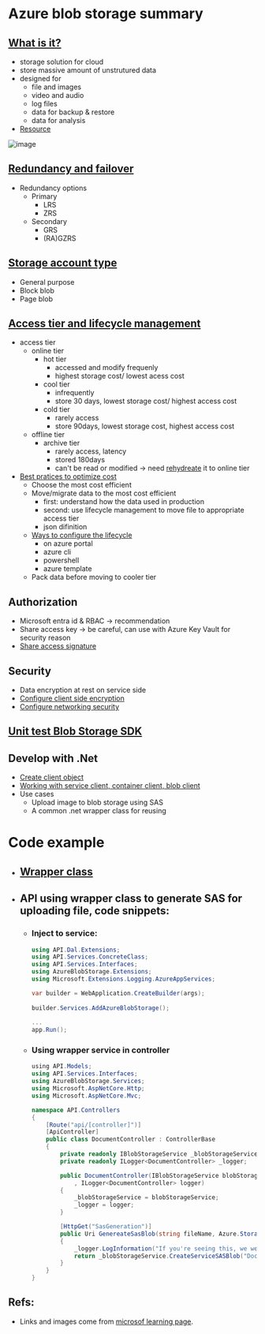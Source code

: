 # Azure blob storage summary

## [What is it?](https://learn.microsoft.com/en-us/azure/storage/blobs/storage-blobs-introduction)
- storage solution for cloud
- store massive amount of unstrutured data
- designed for
    + file and images
    + video and audio
    + log files
    + data for backup & restore
    + data for analysis
- [Resource](https://learn.microsoft.com/en-us/azure/storage/blobs/storage-blobs-introduction#blob-storage-resources)

![image](https://github.com/GiangHM/Documents/assets/36400582/198ab966-a254-4937-876a-16a4d9a7ee44)

## [Redundancy and failover](https://learn.microsoft.com/en-us/azure/storage/common/redundancy-migration?toc=%2Fazure%2Fstorage%2Fblobs%2Ftoc.json&bc=%2Fazure%2Fstorage%2Fblobs%2Fbreadcrumb%2Ftoc.json&tabs=portal)
- Redundancy options
  + Primary
    * LRS
    * ZRS
  + Secondary
    * GRS
    * (RA)GZRS
## [Storage account type](https://learn.microsoft.com/en-us/azure/storage/blobs/storage-blobs-introduction#storage-accounts)
  - General purpose
  - Block blob
  - Page blob
## [Access tier and lifecycle management](https://learn.microsoft.com/en-us/azure/storage/blobs/access-tiers-overview)
- access tier
  + online tier
    * hot tier
      * accessed and modify frequenly
      * highest storage cost/ lowest acess cost
    * cool tier
      * infrequently
      * store 30 days, lowest storage cost/ highest access cost
    * cold tier
      * rarely access
      * store 90days, lowest storage cost, highest access cost
  + offline tier
    * archive tier
      * rarely access, latency
      * stored 180days
      * can't be read or modified -> need [rehydreate](https://learn.microsoft.com/en-us/azure/storage/blobs/archive-rehydrate-overview) it to online tier
- [Best pratices to optimize cost](https://learn.microsoft.com/en-us/azure/storage/blobs/lifecycle-management-overview)
  + Choose the most cost efficient
  + Move/migrate data to the most cost efficient
    * first: understand how the data used in production
    * second: use lifecycle management to move file to appropriate access tier
    * json difinition
  + [Ways to configure the lifecycle](https://learn.microsoft.com/en-us/azure/storage/blobs/lifecycle-management-policy-configure?tabs=template)
    * on azure portal
    * azure cli
    * powershell
    * azure template
  + Pack data before moving to cooler tier
## Authorization
- Microsoft entra id & RBAC -> recommendation
- Share access key -> be careful, can use with Azure Key Vault for security reason
- [Share access signature](https://learn.microsoft.com/en-us/azure/storage/common/storage-sas-overview?toc=%2Fazure%2Fstorage%2Fblobs%2Ftoc.json&bc=%2Fazure%2Fstorage%2Fblobs%2Fbreadcrumb%2Ftoc.json)
## Security
- Data encryption at rest on service side
- [Configure client side encryption](https://learn.microsoft.com/en-us/azure/storage/blobs/client-side-encryption?tabs=dotnet)
- [Configure networking security](https://learn.microsoft.com/en-us/azure/storage/common/storage-network-security?toc=%2Fazure%2Fstorage%2Fblobs%2Ftoc.json&bc=%2Fazure%2Fstorage%2Fblobs%2Fbreadcrumb%2Ftoc.json&tabs=azure-portal)
## [Unit test Blob Storage SDK](https://learn.microsoft.com/en-us/dotnet/azure/sdk/unit-testing-mocking?tabs=csharp)
## Develop with .Net
- [Create client object](https://learn.microsoft.com/en-us/azure/storage/blobs/storage-blob-client-management?tabs=dotnet)
- [Working with service client, container client, blob client](https://learn.microsoft.com/en-us/azure/storage/blobs/storage-blob-dotnet-get-started?tabs=azure-ad)
- Use cases
  + Upload image to blob storage using SAS
  + A common .net wrapper class for reusing
    
# Code example
- ## [Wrapper class](https://github.com/GiangHM/PracticalAzureSDKs/tree/main/AzureTableStorage)
- ## API using wrapper class to generate SAS for uploading file, code snippets:
  + ### Inject to service:
    ```C#
    using API.Dal.Extensions;
    using API.Services.ConcreteClass;
    using API.Services.Interfaces;
    using AzureBlobStorage.Extensions;
    using Microsoft.Extensions.Logging.AzureAppServices;
    
    var builder = WebApplication.CreateBuilder(args);
           
    builder.Services.AddAzureBlobStorage();
       
    ...   
    app.Run();
    ```
  + ### Using wrapper service in controller
    ```C#
    ﻿using API.Models;
    using API.Services.Interfaces;
    using AzureBlobStorage.Services;
    using Microsoft.AspNetCore.Http;
    using Microsoft.AspNetCore.Mvc;
    
    namespace API.Controllers
    {
        [Route("api/[controller]")]
        [ApiController]
        public class DocumentController : ControllerBase
        {
            private readonly IBlobStorageService _blobStorageService;
            private readonly ILogger<DocumentController> _logger;
    
            public DocumentController(IBlobStorageService blobStorageService
                , ILogger<DocumentController> logger)
            {
                _blobStorageService = blobStorageService;
                _logger = logger;
            }
    
            [HttpGet("SasGeneration")]
            public Uri GenereateSasBlob(string fileName, Azure.Storage.Sas.BlobContainerSasPermissions permission)
            {
                _logger.LogInformation("If you're seeing this, we were generating the sas blob");
                return _blobStorageService.CreateServiceSASBlob("Documentfiles", fileName: fileName, 1, null, permission);
            }
        }
    }
    ```
## Refs: 
- Links and images come from [microsof learning page](https://learn.microsoft.com/en-us/azure/?product=popular).


      
